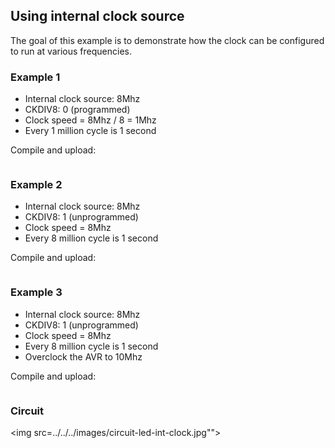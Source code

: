 ## Using internal clock source

The goal of this example is to demonstrate how the clock can be configured to run at various frequencies.

### Example 1
* Internal clock source: 8Mhz
* CKDIV8: 0 (programmed)
* Clock speed = 8Mhz / 8 = 1Mhz
* Every 1 million cycle is 1 second

Compile and upload:
```
```

### Example 2
* Internal clock source: 8Mhz
* CKDIV8: 1 (unprogrammed)
* Clock speed = 8Mhz
* Every 8 million cycle is 1 second

Compile and upload:
```
```

### Example 3
* Internal clock source: 8Mhz
* CKDIV8: 1 (unprogrammed)
* Clock speed = 8Mhz
* Every 8 million cycle is 1 second
* Overclock the AVR to 10Mhz

Compile and upload:
```
```

### Circuit
<img src=../../../images/circuit-led-int-clock.jpg"">
